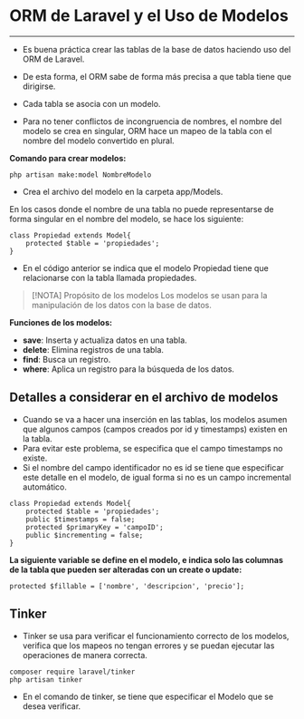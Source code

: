 
# ORM de Laravel y el Uso de Modelos
---------

- Es buena práctica crear las tablas de la base de datos haciendo uso del ORM de Laravel.
- De esta forma, el ORM sabe de forma más precisa a que tabla tiene que dirigirse.

- Cada tabla se asocia con un modelo.
- Para no tener conflictos de incongruencia de nombres, el nombre del modelo se crea en singular, ORM hace un mapeo de la tabla con el nombre del modelo convertido en plural.

**Comando para crear modelos:**

```
php artisan make:model NombreModelo
```

- Crea el archivo del modelo en la carpeta app/Models.

En los casos donde el nombre de una tabla no puede representarse de forma singular en el nombre del modelo, se hace los siguiente:

```
class Propiedad extends Model{
	protected $table = 'propiedades';
}
```

- En el código anterior se indica que el modelo Propiedad tiene que relacionarse con la tabla llamada propiedades.

> [!NOTA] Propósito de los modelos
> Los modelos se usan para la manipulación de los datos con la base de datos.

**Funciones de los modelos:**
- **save**: Inserta y actualiza datos en una tabla.
- **delete**: Elimina registros de una tabla.
- **find**: Busca un registro.
- **where**: Aplica un registro para la búsqueda de los datos.

## Detalles a considerar en el archivo de modelos

- Cuando se va a hacer una inserción en las tablas, los modelos asumen que algunos campos (campos creados por id y timestamps) existen en la tabla.
- Para evitar este problema, se especifica que el campo timestamps no existe.
- Si el nombre del campo identificador no es id se tiene que especificar este detalle en el modelo, de igual forma si no es un campo incremental automático.

```
class Propiedad extends Model{
	protected $table = 'propiedades';
	public $timestamps = false;
	protected $primaryKey = 'campoID';
	public $incrementing = false;
}
```

**La siguiente variable se define en el modelo, e indica solo las columnas de la tabla que pueden ser alteradas con un create o update:**

```
protected $fillable = ['nombre', 'descripcion', 'precio'];
```
## Tinker

- Tinker se usa para verificar el funcionamiento correcto de los modelos, verifica que los mapeos no tengan errores y se puedan ejecutar las operaciones de manera correcta.

```
composer require laravel/tinker
php artisan tinker
```

- En el comando de tinker, se tiene que especificar el Modelo que se desea verificar.





